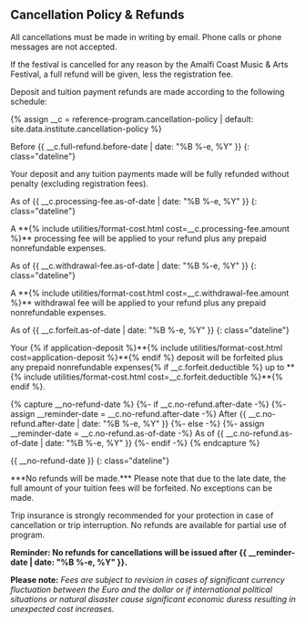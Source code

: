 ## Cancellation Policy & Refunds

All cancellations must be made in writing by email. Phone calls or phone messages are not accepted.

If the festival is cancelled for any reason by the Amalfi Coast Music & Arts Festival, a full refund will be given, less the registration fee.

Deposit and tuition payment refunds are made according to the following schedule:

{% assign __c = reference-program.cancellation-policy | default: site.data.institute.cancellation-policy %}

<div id="cancellation-schedule" markdown="1">
Before {{ __c.full-refund.before-date | date: "%B&nbsp;%-e,&nbsp;%Y" }}
{: class="dateline"}

<div><p markdown="1">Your deposit and any tuition payments made will be fully refunded without penalty (excluding registration fees).</p></div>

As of {{ __c.processing-fee.as-of-date | date: "%B&nbsp;%-e,&nbsp;%Y" }}
{: class="dateline"}

<div><p markdown="1">A **{% include utilities/format-cost.html cost=__c.processing-fee.amount %}** processing fee will be applied to your refund plus any prepaid nonrefundable expenses.</p></div>

As of {{ __c.withdrawal-fee.as-of-date | date: "%B&nbsp;%-e,&nbsp;%Y" }}
{: class="dateline"}

<div><p markdown="1">A **{% include utilities/format-cost.html cost=__c.withdrawal-fee.amount %}** withdrawal fee will be applied to your refund plus any prepaid nonrefundable expenses.</p></div>

As of {{ __c.forfeit.as-of-date | date: "%B&nbsp;%-e,&nbsp;%Y" }}
{: class="dateline"}

<div><p markdown="1">Your {% if application-deposit %}**{% include utilities/format-cost.html cost=application-deposit %}**{% endif %} deposit will be forfeited plus any prepaid nonrefundable expenses{% if __c.forfeit.deductible %} up to **{% include utilities/format-cost.html cost=__c.forfeit.deductible %}**{% endif %}.</p></div>

{% capture __no-refund-date %}
{%- if __c.no-refund.after-date -%}
    {%- assign __reminder-date = __c.no-refund.after-date -%}
After {{ __c.no-refund.after-date | date: "%B&nbsp;%-e,&nbsp;%Y" }}
{%- else -%}
    {%- assign __reminder-date = __c.no-refund.as-of-date -%}
As of {{ __c.no-refund.as-of-date | date: "%B&nbsp;%-e,&nbsp;%Y" }}
{%- endif -%}
{% endcapture %}

{{ __no-refund-date }}
{: class="dateline"}

<div><p markdown="1">***No refunds will be made.*** Please note that due to the late date, the full amount of your tuition fees will be forfeited. No exceptions can be made.</p></div>
</div>

Trip insurance is strongly recommended for your protection in case of cancellation or trip interruption. No refunds are available for partial use of program.

**Reminder: No refunds for cancellations will be issued after {{ __reminder-date | date: "%B&nbsp;%-e,&nbsp;%Y" }}.**

**Please note:** *Fees are subject to revision in cases of significant currency fluctuation between the Euro and the dollar or if international political situations or natural disaster cause significant economic duress resulting in unexpected cost increases.*
